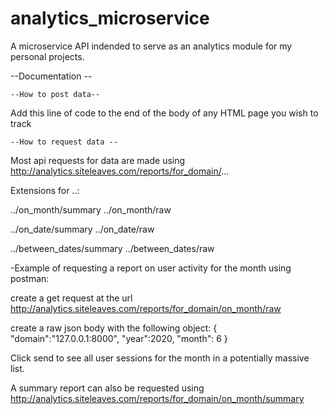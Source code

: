 # analytics_microservice
A microservice API indended to serve as an analytics module for my personal projects.

--Documentation --


	--How to post data--

Add this line of code to the end of the body of any HTML page you wish to track
<script content-type="text/javascript" src="http://analytics.siteleaves.com/cdn/test"></script>

	--How to request data --

Most api requests for data are made using http://analytics.siteleaves.com/reports/for_domain/...

Extensions for ..:

../on_month/summary
../on_month/raw

../on_date/summary
../on_date/raw

../between_dates/summary
../between_dates/raw



-Example of requesting a report on user activity for the month using postman:

create a get request at the url http://analytics.siteleaves.com/reports/for_domain/on_month/raw

create a raw json body with the following object:
{
	"domain":"127.0.0.1:8000",
	"year":2020,
	"month": 6
}

Click send to see all user sessions for the month in a potentially massive list.

A summary report can also be requested using http://analytics.siteleaves.com/reports/for_domain/on_month/summary
